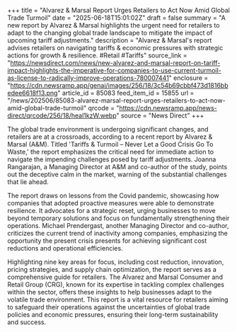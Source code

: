 +++
title = "Alvarez & Marsal Report Urges Retailers to Act Now Amid Global Trade Turmoil"
date = "2025-06-18T15:01:02Z"
draft = false
summary = "A new report by Alvarez & Marsal highlights the urgent need for retailers to adapt to the changing global trade landscape to mitigate the impact of upcoming tariff adjustments."
description = "Alvarez & Marsal's report advises retailers on navigating tariffs & economic pressures with strategic actions for growth & resilience. #Retail #Tariffs"
source_link = "https://newsdirect.com/news/new-alvarez-and-marsal-report-on-tariff-impact-highlights-the-imperative-for-companies-to-use-current-turmoil-as-license-to-radically-improve-operations-780007441"
enclosure = "https://cdn.newsramp.app/genai/images/256/18/3c54b69cbbf473d1816bbedee6618f13.png"
article_id = 85083
feed_item_id = 15855
url = "/news/202506/85083-alvarez-marsal-report-urges-retailers-to-act-now-amid-global-trade-turmoil"
qrcode = "https://cdn.newsramp.app/news-direct/qrcode/256/18/heal1kzW.webp"
source = "News Direct"
+++

<p>The global trade environment is undergoing significant changes, and retailers are at a crossroads, according to a recent report by Alvarez & Marsal (A&M). Titled 'Tariffs & Turmoil – Never Let a Good Crisis Go To Waste,' the report emphasizes the critical need for immediate action to navigate the impending challenges posed by tariff adjustments. Joanna Rangarajan, a Managing Director at A&M and co-author of the study, points out the deceptive calm in the market, warning of the substantial challenges that lie ahead.</p><p>The report draws on lessons from the Covid pandemic, showcasing how companies that adopted proactive measures were able to demonstrate resilience. It advocates for a strategic reset, urging businesses to move beyond temporary solutions and focus on fundamentally strengthening their operations. Michael Prendergast, another Managing Director and co-author, criticizes the current trend of inactivity among companies, emphasizing the opportunity the present crisis presents for achieving significant cost reductions and operational efficiencies.</p><p>Highlighting nine key areas for focus, including cost reduction, innovation, pricing strategies, and supply chain optimization, the report serves as a comprehensive guide for retailers. The Alvarez and Marsal Consumer and Retail Group (CRG), known for its expertise in tackling complex challenges within the sector, offers these insights to help businesses adapt to the volatile trade environment. This report is a vital resource for retailers aiming to safeguard their operations against the uncertainties of global trade policies and economic pressures, ensuring their long-term sustainability and success.</p>
